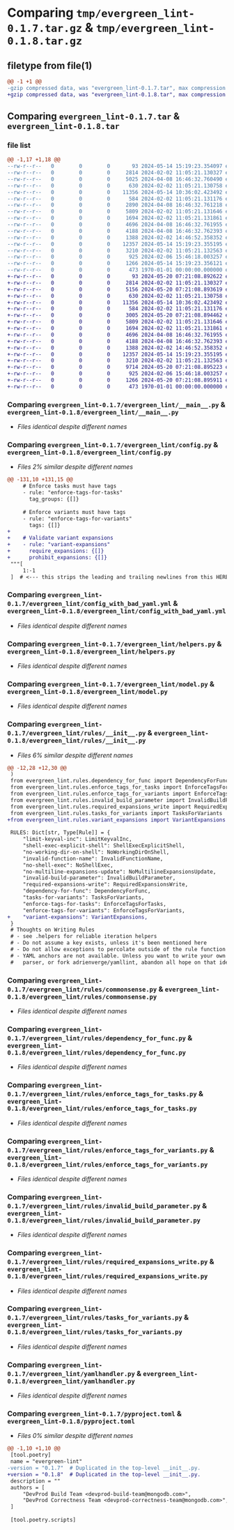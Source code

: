 # Comparing `tmp/evergreen_lint-0.1.7.tar.gz` & `tmp/evergreen_lint-0.1.8.tar.gz`

## filetype from file(1)

```diff
@@ -1 +1 @@
-gzip compressed data, was "evergreen_lint-0.1.7.tar", max compression
+gzip compressed data, was "evergreen_lint-0.1.8.tar", max compression
```

## Comparing `evergreen_lint-0.1.7.tar` & `evergreen_lint-0.1.8.tar`

### file list

```diff
@@ -1,17 +1,18 @@
--rw-r--r--   0        0        0       93 2024-05-14 15:19:23.354097 evergreen_lint-0.1.7/evergreen_lint/__init__.py
--rw-r--r--   0        0        0     2814 2024-02-02 11:05:21.130327 evergreen_lint-0.1.7/evergreen_lint/__main__.py
--rw-r--r--   0        0        0     5025 2024-04-08 16:46:32.760490 evergreen_lint-0.1.7/evergreen_lint/config.py
--rw-r--r--   0        0        0      630 2024-02-02 11:05:21.130758 evergreen_lint-0.1.7/evergreen_lint/config_with_bad_yaml.yml
--rw-r--r--   0        0        0    11356 2024-05-14 10:36:02.423492 evergreen_lint-0.1.7/evergreen_lint/helpers.py
--rw-r--r--   0        0        0      584 2024-02-02 11:05:21.131176 evergreen_lint-0.1.7/evergreen_lint/model.py
--rw-r--r--   0        0        0     2890 2024-04-08 16:46:32.761218 evergreen_lint-0.1.7/evergreen_lint/rules/__init__.py
--rw-r--r--   0        0        0     5809 2024-02-02 11:05:21.131646 evergreen_lint-0.1.7/evergreen_lint/rules/commonsense.py
--rw-r--r--   0        0        0     1694 2024-02-02 11:05:21.131861 evergreen_lint-0.1.7/evergreen_lint/rules/dependency_for_func.py
--rw-r--r--   0        0        0     4696 2024-04-08 16:46:32.761955 evergreen_lint-0.1.7/evergreen_lint/rules/enforce_tags_for_tasks.py
--rw-r--r--   0        0        0     4188 2024-04-08 16:46:32.762393 evergreen_lint-0.1.7/evergreen_lint/rules/enforce_tags_for_variants.py
--rw-r--r--   0        0        0     1388 2024-02-02 14:46:52.358352 evergreen_lint-0.1.7/evergreen_lint/rules/invalid_build_parameter.py
--rw-r--r--   0        0        0    12357 2024-05-14 15:19:23.355195 evergreen_lint-0.1.7/evergreen_lint/rules/required_expansions_write.py
--rw-r--r--   0        0        0     3210 2024-02-02 11:05:21.132563 evergreen_lint-0.1.7/evergreen_lint/rules/tasks_for_variants.py
--rw-r--r--   0        0        0      925 2024-02-06 15:46:18.003257 evergreen_lint-0.1.7/evergreen_lint/yamlhandler.py
--rw-r--r--   0        0        0     1266 2024-05-14 15:19:23.356121 evergreen_lint-0.1.7/pyproject.toml
--rw-r--r--   0        0        0      473 1970-01-01 00:00:00.000000 evergreen_lint-0.1.7/PKG-INFO
+-rw-r--r--   0        0        0       93 2024-05-20 07:21:08.892622 evergreen_lint-0.1.8/evergreen_lint/__init__.py
+-rw-r--r--   0        0        0     2814 2024-02-02 11:05:21.130327 evergreen_lint-0.1.8/evergreen_lint/__main__.py
+-rw-r--r--   0        0        0     5156 2024-05-20 07:21:08.893619 evergreen_lint-0.1.8/evergreen_lint/config.py
+-rw-r--r--   0        0        0      630 2024-02-02 11:05:21.130758 evergreen_lint-0.1.8/evergreen_lint/config_with_bad_yaml.yml
+-rw-r--r--   0        0        0    11356 2024-05-14 10:36:02.423492 evergreen_lint-0.1.8/evergreen_lint/helpers.py
+-rw-r--r--   0        0        0      584 2024-02-02 11:05:21.131176 evergreen_lint-0.1.8/evergreen_lint/model.py
+-rw-r--r--   0        0        0     3005 2024-05-20 07:21:08.894462 evergreen_lint-0.1.8/evergreen_lint/rules/__init__.py
+-rw-r--r--   0        0        0     5809 2024-02-02 11:05:21.131646 evergreen_lint-0.1.8/evergreen_lint/rules/commonsense.py
+-rw-r--r--   0        0        0     1694 2024-02-02 11:05:21.131861 evergreen_lint-0.1.8/evergreen_lint/rules/dependency_for_func.py
+-rw-r--r--   0        0        0     4696 2024-04-08 16:46:32.761955 evergreen_lint-0.1.8/evergreen_lint/rules/enforce_tags_for_tasks.py
+-rw-r--r--   0        0        0     4188 2024-04-08 16:46:32.762393 evergreen_lint-0.1.8/evergreen_lint/rules/enforce_tags_for_variants.py
+-rw-r--r--   0        0        0     1388 2024-02-02 14:46:52.358352 evergreen_lint-0.1.8/evergreen_lint/rules/invalid_build_parameter.py
+-rw-r--r--   0        0        0    12357 2024-05-14 15:19:23.355195 evergreen_lint-0.1.8/evergreen_lint/rules/required_expansions_write.py
+-rw-r--r--   0        0        0     3210 2024-02-02 11:05:21.132563 evergreen_lint-0.1.8/evergreen_lint/rules/tasks_for_variants.py
+-rw-r--r--   0        0        0     9714 2024-05-20 07:21:08.895223 evergreen_lint-0.1.8/evergreen_lint/rules/variant_expansions.py
+-rw-r--r--   0        0        0      925 2024-02-06 15:46:18.003257 evergreen_lint-0.1.8/evergreen_lint/yamlhandler.py
+-rw-r--r--   0        0        0     1266 2024-05-20 07:21:08.895911 evergreen_lint-0.1.8/pyproject.toml
+-rw-r--r--   0        0        0      473 1970-01-01 00:00:00.000000 evergreen_lint-0.1.8/PKG-INFO
```

### Comparing `evergreen_lint-0.1.7/evergreen_lint/__main__.py` & `evergreen_lint-0.1.8/evergreen_lint/__main__.py`

 * *Files identical despite different names*

### Comparing `evergreen_lint-0.1.7/evergreen_lint/config.py` & `evergreen_lint-0.1.8/evergreen_lint/config.py`

 * *Files 2% similar despite different names*

```diff
@@ -131,10 +131,15 @@
     # Enforce tasks must have tags
     - rule: "enforce-tags-for-tasks"
       tag_groups: {[]}
 
     # Enforce variants must have tags
     - rule: "enforce-tags-for-variants"
       tags: {[]}
+
+    # Validate variant expansions
+    - rule: "variant-expansions"
+      require_expansions: {[]}
+      prohibit_expansions: {[]}
 """[
     1:-1
 ]  # <--- this strips the leading and trailing newlines from this HEREDOC
```

### Comparing `evergreen_lint-0.1.7/evergreen_lint/config_with_bad_yaml.yml` & `evergreen_lint-0.1.8/evergreen_lint/config_with_bad_yaml.yml`

 * *Files identical despite different names*

### Comparing `evergreen_lint-0.1.7/evergreen_lint/helpers.py` & `evergreen_lint-0.1.8/evergreen_lint/helpers.py`

 * *Files identical despite different names*

### Comparing `evergreen_lint-0.1.7/evergreen_lint/model.py` & `evergreen_lint-0.1.8/evergreen_lint/model.py`

 * *Files identical despite different names*

### Comparing `evergreen_lint-0.1.7/evergreen_lint/rules/__init__.py` & `evergreen_lint-0.1.8/evergreen_lint/rules/__init__.py`

 * *Files 6% similar despite different names*

```diff
@@ -12,28 +12,30 @@
 )
 from evergreen_lint.rules.dependency_for_func import DependencyForFunc
 from evergreen_lint.rules.enforce_tags_for_tasks import EnforceTagsForTasks
 from evergreen_lint.rules.enforce_tags_for_variants import EnforceTagsForVariants
 from evergreen_lint.rules.invalid_build_parameter import InvalidBuildParameter
 from evergreen_lint.rules.required_expansions_write import RequiredExpansionsWrite
 from evergreen_lint.rules.tasks_for_variants import TasksForVariants
+from evergreen_lint.rules.variant_expansions import VariantExpansions
 
 RULES: Dict[str, Type[Rule]] = {
     "limit-keyval-inc": LimitKeyvalInc,
     "shell-exec-explicit-shell": ShellExecExplicitShell,
     "no-working-dir-on-shell": NoWorkingDirOnShell,
     "invalid-function-name": InvalidFunctionName,
     "no-shell-exec": NoShellExec,
     "no-multiline-expansions-update": NoMultilineExpansionsUpdate,
     "invalid-build-parameter": InvalidBuildParameter,
     "required-expansions-write": RequiredExpansionsWrite,
     "dependency-for-func": DependencyForFunc,
     "tasks-for-variants": TasksForVariants,
     "enforce-tags-for-tasks": EnforceTagsForTasks,
     "enforce-tags-for-variants": EnforceTagsForVariants,
+    "variant-expansions": VariantExpansions,
 }
 # Thoughts on Writing Rules
 # - see .helpers for reliable iteration helpers
 # - Do not assume a key exists, unless it's been mentioned here
 # - Do not allow exceptions to percolate outside of the rule function
 # - YAML anchors are not available. Unless you want to write your own yaml
 #   parser, or fork adrienverge/yamllint, abandon all hope on that idea you have.
```

### Comparing `evergreen_lint-0.1.7/evergreen_lint/rules/commonsense.py` & `evergreen_lint-0.1.8/evergreen_lint/rules/commonsense.py`

 * *Files identical despite different names*

### Comparing `evergreen_lint-0.1.7/evergreen_lint/rules/dependency_for_func.py` & `evergreen_lint-0.1.8/evergreen_lint/rules/dependency_for_func.py`

 * *Files identical despite different names*

### Comparing `evergreen_lint-0.1.7/evergreen_lint/rules/enforce_tags_for_tasks.py` & `evergreen_lint-0.1.8/evergreen_lint/rules/enforce_tags_for_tasks.py`

 * *Files identical despite different names*

### Comparing `evergreen_lint-0.1.7/evergreen_lint/rules/enforce_tags_for_variants.py` & `evergreen_lint-0.1.8/evergreen_lint/rules/enforce_tags_for_variants.py`

 * *Files identical despite different names*

### Comparing `evergreen_lint-0.1.7/evergreen_lint/rules/invalid_build_parameter.py` & `evergreen_lint-0.1.8/evergreen_lint/rules/invalid_build_parameter.py`

 * *Files identical despite different names*

### Comparing `evergreen_lint-0.1.7/evergreen_lint/rules/required_expansions_write.py` & `evergreen_lint-0.1.8/evergreen_lint/rules/required_expansions_write.py`

 * *Files identical despite different names*

### Comparing `evergreen_lint-0.1.7/evergreen_lint/rules/tasks_for_variants.py` & `evergreen_lint-0.1.8/evergreen_lint/rules/tasks_for_variants.py`

 * *Files identical despite different names*

### Comparing `evergreen_lint-0.1.7/evergreen_lint/yamlhandler.py` & `evergreen_lint-0.1.8/evergreen_lint/yamlhandler.py`

 * *Files identical despite different names*

### Comparing `evergreen_lint-0.1.7/pyproject.toml` & `evergreen_lint-0.1.8/pyproject.toml`

 * *Files 0% similar despite different names*

```diff
@@ -1,10 +1,10 @@
 [tool.poetry]
 name = "evergreen-lint"
-version = "0.1.7"  # Duplicated in the top-level __init__.py.
+version = "0.1.8"  # Duplicated in the top-level __init__.py.
 description = ""
 authors = [
     "DevProd Build Team <devprod-build-team@mongodb.com>",
     "DevProd Correctness Team <devprod-correctness-team@mongodb.com>",
 ]
 
 [tool.poetry.scripts]
```

